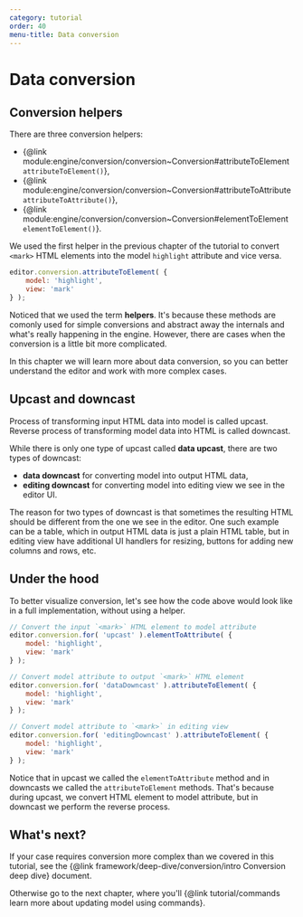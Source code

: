 ```yaml
---
category: tutorial
order: 40
menu-title: Data conversion
---
```


# Data conversion

## Conversion helpers

There are three conversion helpers:

* {@link module:engine/conversion/conversion~Conversion#attributeToElement `attributeToElement()`},
* {@link module:engine/conversion/conversion~Conversion#attributeToAttribute `attributeToAttribute()`},
* {@link module:engine/conversion/conversion~Conversion#elementToElement `elementToElement()`}.

We used the first helper in the previous chapter of the tutorial to convert `<mark>` HTML elements into the model `highlight` attribute and vice versa.

```js
editor.conversion.attributeToElement( {
	model: 'highlight',
	view: 'mark'
} );
```

Noticed that we used the term **helpers**. It's because these methods are comonly used for simple conversions and abstract away the internals and what's really happening in the engine. However, there are cases when the conversion is a little bit more complicated.

In this chapter we will learn more about data conversion, so you can better understand the editor and work with more complex cases.

## Upcast and downcast

Process of transforming input HTML data into model is called upcast. Reverse process of transforming model data into HTML is called downcast.

While there is only one type of upcast called **data upcast**, there are two types of downcast:

* **data downcast** for converting model into output HTML data,
* **editing downcast** for converting model into editing view we see in the editor UI.

The reason for two types of downcast is that sometimes the resulting HTML should be different from the one we see in the editor. One such example can be a table, which in output HTML data is just a plain HTML table, but in editing view have additional UI handlers for resizing, buttons for adding new columns and rows, etc.

## Under the hood

To better visualize conversion, let's see how the code above would look like in a full implementation, without using a helper.

```js
// Convert the input `<mark>` HTML element to model attribute
editor.conversion.for( 'upcast' ).elementToAttribute( {
	model: 'highlight',
	view: 'mark'
} );

// Convert model attribute to output `<mark>` HTML element
editor.conversion.for( 'dataDowncast' ).attributeToElement( {
	model: 'highlight',
	view: 'mark'
} );

// Convert model attribute to `<mark>` in editing view
editor.conversion.for( 'editingDowncast' ).attributeToElement( {
	model: 'highlight',
	view: 'mark'
} );
```

Notice that in upcast we called the `elementToAttribute` method and in downcasts we called the `attributeToElement` methods. That's because during upcast, we convert HTML element to model attribute, but in downcast we perform the reverse process.

## What's next?

If your case requires conversion more complex than we covered in this tutorial, see the {@link framework/deep-dive/conversion/intro Conversion deep dive} document.

Otherwise go to the next chapter, where you'll {@link tutorial/commands learn more about updating model using commands}.
